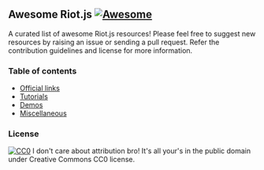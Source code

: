 ## **Awesome Riot.js** [![Awesome](https://cdn.rawgit.com/sindresorhus/awesome/d7305f38d29fed78fa85652e3a63e154dd8e8829/media/badge.svg)](https://github.com/sindresorhus/awesome)
A curated list of awesome Riot.js resources! Please feel free to suggest new resources by raising an issue or sending a pull request. Refer the contribution guidelines and license for more information.

### Table of contents
- [Official links](#official-links)
- [Tutorials](#tutorials)
- [Demos](#demos)
- [Miscellaneous](#miscellaneous)

### License
[![CC0](https://i.creativecommons.org/p/zero/1.0/88x31.png)](https://creativecommons.org/publicdomain/zero/1.0/) I don't care about attribution bro! It's all your's in the public domain under Creative Commons CC0 license.
